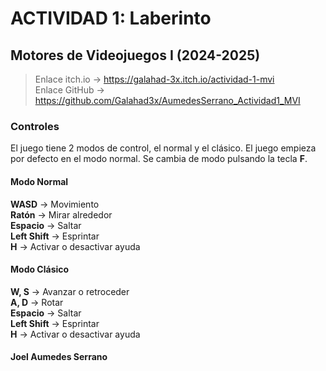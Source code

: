 # ACTIVIDAD 1: Laberinto
## Motores de Videojuegos I (2024-2025)

> Enlace itch.io -> https://galahad-3x.itch.io/actividad-1-mvi  
> Enlace GitHub -> https://github.com/Galahad3x/AumedesSerrano_Actividad1_MVI

### Controles
El juego tiene 2 modos de control, el normal y el clásico. El juego empieza por defecto en el modo normal. Se cambia de modo pulsando la tecla **F**.
#### Modo Normal
**WASD** -> Movimiento  
**Ratón** -> Mirar alrededor  
**Espacio** -> Saltar  
**Left Shift** -> Esprintar  
**H** -> Activar o desactivar ayuda
#### Modo Clásico
**W, S** -> Avanzar o retroceder  
**A, D** -> Rotar  
**Espacio** -> Saltar  
**Left Shift** -> Esprintar  
**H** -> Activar o desactivar ayuda

#### Joel Aumedes Serrano
